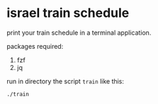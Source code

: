 # israel train schedule
print your train schedule in a terminal application.

packages required:
1. fzf
2. jq

run in directory the script `train` like this: 
```
./train
```
